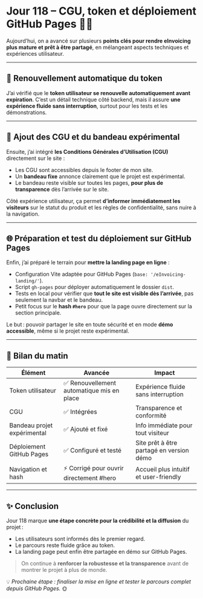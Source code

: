 # Jour 118 – CGU, token et déploiement GitHub Pages 🚀📄

Aujourd’hui, on a avancé sur plusieurs **points clés pour rendre eInvoicing plus mature et prêt à être partagé**, en mélangeant aspects techniques et expériences utilisateur.

---

## 🔄 Renouvellement automatique du token

J’ai vérifié que le **token utilisateur se renouvelle automatiquement avant expiration**.
C’est un détail technique côté backend, mais il assure **une expérience fluide sans interruption**, surtout pour les tests et les démonstrations.

---

## 📄 Ajout des CGU et du bandeau expérimental

Ensuite, j’ai intégré **les Conditions Générales d’Utilisation (CGU)** directement sur le site :

* Les CGU sont accessibles depuis le footer de mon site.
* Un **bandeau fixe** annonce clairement que le projet est expérimental.
* Le bandeau reste visible sur toutes les pages, **pour plus de transparence** dès l’arrivée sur le site.

Côté expérience utilisateur, ça permet **d’informer immédiatement les visiteurs** sur le statut du produit et les règles de confidentialité, sans nuire à la navigation.

---

## 🌐 Préparation et test du déploiement sur GitHub Pages

Enfin, j’ai préparé le terrain pour **mettre la landing page en ligne** :

* Configuration Vite adaptée pour GitHub Pages (`base: '/eInvoicing-landing/'`).
* Script `gh-pages` pour déployer automatiquement le dossier `dist`.
* Tests en local pour vérifier que **tout le site est visible dès l’arrivée**, pas seulement la navbar et le bandeau.
* Petit focus sur le **hash `#hero`** pour que la page ouvre directement sur la section principale.

Le but : pouvoir partager le site en toute sécurité et en mode **démo accessible**, même si le projet reste expérimental.

---

## 🌟 Bilan du matin

| Élément                     | Avancée                                   | Impact                                   |
| --------------------------- | ----------------------------------------- | ---------------------------------------- |
| Token utilisateur           | ✅ Renouvellement automatique mis en place | Expérience fluide sans interruption      |
| CGU                         | ✅ Intégrées                               | Transparence et conformité               |
| Bandeau projet expérimental | ✅ Ajouté et fixé                          | Info immédiate pour tout visiteur        |
| Déploiement GitHub Pages    | ✅ Configuré et testé                      | Site prêt à être partagé en version démo |
| Navigation et hash          | ⚡ Corrigé pour ouvrir directement #hero   | Accueil plus intuitif et user-friendly   |

---

## ✨ Conclusion

Jour 118 marque **une étape concrète pour la crédibilité et la diffusion** du projet :

* Les utilisateurs sont informés dès le premier regard.
* Le parcours reste fluide grâce au token.
* La landing page peut enfin être partagée en démo sur GitHub Pages.

> On continue à **renforcer la robustesse et la transparence** avant de montrer le projet à plus de monde.

💡 *Prochaine étape : finaliser la mise en ligne et tester le parcours complet depuis GitHub Pages.* 🌞
